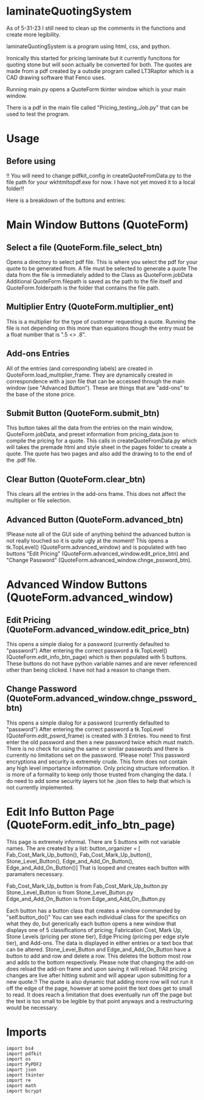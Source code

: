# laminateQuotingSystem

As of 5-31-23 I still need to clean up the comments in the functions and create more legibility. 


laminateQuotingSystem is a program using html, css, and python.

Ironically this started for pricing laminate but it currently funcitons for quoting stone but will soon actually be converted for both.
The quotes are made from a pdf created by a outsdie program called LT3Raptor which is a CAD drawing software that Fenco uses.

Running main.py opens a QuoteForm tkinter window which is your main window.

There is a pdf in the main file called "Pricing_testing_Job.py" that can be used to test the program. 


# Usage
## Before using
!!
You will need to change pdfkit_config in createQuoteFromData.py to the file path for your wkhtmltopdf.exe for now. I have not yet moved it to a local folder!!

Here is a breakdown of the buttons and entries:


# Main Window Buttons (QuoteForm)


## Select a file (QuoteForm.file_select_btn) 
Opens a directory to select pdf file.
This is where you select the pdf for your quote to be generated from. A file must be selected to generate a quote
The data from the file is immediately added to the Class as QuoteForm.jobData
Additional QuoteForm.filepath is saved as the path to the file itself and QuoteForm.folderpath is the folder that contains the file path.

## Multiplier Entry (QuoteForm.multiplier_ent)
This is a multiplier for the type of customer requesting a quote. Running the file is not depending on this more than equations though the entry must be a float number that is ".5 <> .8".

## Add-ons Entries
All of the entries (and corresponding labels) are created in QuoteForm.load_multiplier_frame. They are dynamically created in correspondence with a json file that can be accessed through the main window (see "Advanced Button").
These are things that are "add-ons" to the base of the stone price.

## Submit Button (QuoteForm.submit_btn)
This button takes all the data from the entries on the main window, QuoteForm.jobData, and preset information from pricing_data.json to compile the pricing for a quote. 
This calls in createQuoteFromData.py which will takes the premade html and style sheet in the pages folder to create a quote. The quote has two pages and also add the drawing to to the end of the .pdf file.

## Clear Button (QuoteForm.clear_btn)
This clears all the entries in the add-ons frame. This does not affect the multiplier or file selection.

## Advanced Button (QuoteForm.advanced_btn)
!Please note all of the GUI side of anything behind the advanced button is not really touched so it is quite ugly at the moment!
This opens a tk.TopLevel() (QuoteForm.advanced_window) and is populated with two buttons "Edit Pricing" (QuoteForm.advanced_window.edit_price_btn) and "Change Password" (QuoteForm.advanced_window.chnge_pssword_btn).

# Advanced Window Buttons (QuoteForm.advanced_window)

## Edit Pricing (QuoteForm.advanced_window.edit_price_btn)
This opens a simple dialog for a password (currently defaulted to "password")
After entering the correct password a tk.TopLevel() (QuoteForm.edit_info_btn_page) which is then populated with 5 buttons. These buttons do not have python variable names and are never referenced other than being clicked. I have not had a reason to change them.

## Change Password (QuoteForm.advanced_window.chnge_pssword_btn)
This opens a simple dialog for a password (currently defaulted to "password")
After entering the correct password a tk.TopLevel (QuoteForm.edit_pswrd_frame) is created with 3 Entries. You need to first enter the old password and then a new password twice which must match. There is no check for using the same or similar passwords and there is currently no limitations set on the password.
!Please note! This password encryptiona and security is extremely crude. This form does not contain any high level importance information. Only pricing structure information. It is more of a formality to keep only those trusted from changing the data. I do need to add some security layers tot he .json files to help that which is not currently implemented.

# Edit Info Button Page (QuoteForm.edit_info_btn_page)
This page is extremely informal. There are 5 buttons with not variable names. The are created by a list:
    button_organizer = [
    Fab_Cost_Mark_Up_button(),
    Fab_Cost_Mark_Up_button(),
    Stone_Level_Button(),
    Edge_and_Add_On_Button(),
    Edge_and_Add_On_Button()]
That is looped and creates each button with paramaters necessary.

Fab_Cost_Mark_Up_button is from Fab_Cost_Mark_Up_button.py
Stone_Level_Button is from Stone_Level_Button.py
Edge_and_Add_On_Button is from Edge_and_Add_On_Button.py

Each button has a button class that creates a window commanded by "self.button_do()" You can see each individual class for the specifics on what they do, but generically each button opens a new window that displays one of 5 classifications of pricing;
Fabrication Cost, Mark Up, Stone Levels (pricing per stone tier), Edge Pricing (pricing per edge style tier), and Add-ons. 
The data is displayed in either entries or a text box that can be altered.
Stone_Level_Button and Edge_and_Add_On_Button have a button to add and row and delete a row. This deletes the bottom most row and adds to the bottom respectively. Please note that changing the add-on does reload the add-on frame and upon saving it will reload. 
!!All pricing changes are live after hitting submit and will appear upon submitting for a new quote.!!
The quote is also dynamic that adding more row will not run it off the edge of the page, however at some point the text does get to small to read. It does reach a limitation that does eventually run off the page but the text is too small to be legible by that point anyways and a restructuring would be necessary.


# Imports

    import bs4
    import pdfkit
    import os
    import PyPDF2
    import json
    import tkinter
    import re
    import math
    import bcrypt